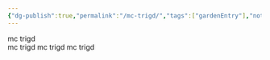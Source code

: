 ```yaml
---
{"dg-publish":true,"permalink":"/mc-trigd/","tags":["gardenEntry"],"noteIcon":"","created":"2023-10-01T13:30:03.444+09:00","updated":"2023-10-02T08:10:25.953+09:00"}
---
```


mc trigd  
mc trigd 
mc trigd 
mc trigd 
